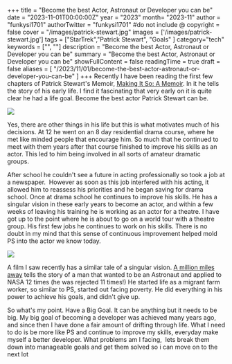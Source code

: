 +++
title = "Become the best Actor, Astronaut or Developer you can be"
date = "2023-11-01T00:00:00Z"
year = "2023"
month= "2023-11"
author = "funkysi1701"
authorTwitter = "funkysi1701" #do not include @
copyright = false
cover = "/images/patrick-stewart.jpg"
images = ['/images/patrick-stewart.jpg']
tags = ["StarTrek","Patrick Stewart", "Goals" ]
category="tech"
keywords = ["", ""]
description = "Become the best Actor, Astronaut or Developer you can be"
summary = "Become the best Actor, Astronaut or Developer you can be"
showFullContent = false
readingTime = true
draft = false
aliases = [
    "/2023/11/01/become-the-best-actor-astronaut-or-developer-you-can-be"
]
+++
Recently I have been reading the first few chapters of Patrick Stewart's Memoir, [Making It So: A Memoir](https://www.amazon.co.uk/Making-It-So-A-Memoir/dp/B0C3VXDSGR/ref=sr_1_1). In it he tells the story of his early life. I find it fascinating that very early on it is quite clear he had a life goal. Become the best actor Patrick Stewart can be.

![](/images/patrick-stewart.jpg)

Yes, there are other things in his life but this is what motivates much of his decisions. At 12 he went on an 8 day residential drama course, where he met like minded people that encourage him. So much that he continued to meet with them years after that course finished to improve his skills as an actor. This led to him being involved in all sorts of amateur dramatic groups. 

After school he couldn't see a future in acting professionally so took a job at a newspaper.  However as soon as this job interfered with his acting, it allowed him to reassess his priorities and he began saving for drama school. Once at drama school he continues to improve his skills. He has a singular vision in these early years to become an actor, and within a few weeks of leaving his training he is working as an actor for a theatre. I have got up to the point where he is about to go on a world tour with a theatre group. His first few jobs he continues to work on his skills. There is no doubt in my mind that this sense of continuous improvement helped mold PS into the actor we know today.

![](/images/million-miles.jpg)

A film I saw recently has a similar tale of a singular vision. [A million miles away](https://www.amazon.co.uk/Million-Miles-Away-Michael-Pe%C3%B1a/dp/B0CC7MQFVD/ref=sr_1_1) tells the story of a man that wanted to be an Astronaut and applied to NASA 12 times (he was rejected 11 times!) He started life as a migrant farm worker, so similar to PS, started out facing poverty. He did everything in his power to achieve his goals, and didn't give up.

So what's my point. Have a Big Goal. It can be anything but it needs to be big. My big goal of becoming a developer was achieved many years ago, and since then I have done a fair amount of drifting through life. What I need to do is be more like PS and continue to improve my skills, everyday make myself a better developer. What problems am I facing,  lets break them down into manageable goals and get them solved so i can move on to the next lot